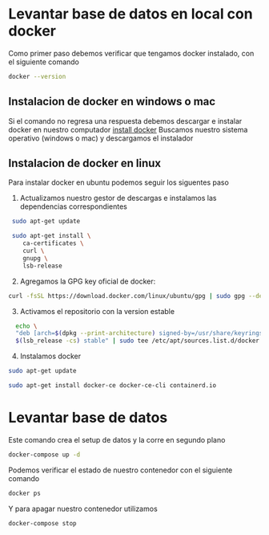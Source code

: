 # Levantar base de datos en local con docker

Como primer paso debemos verificar que tengamos docker instalado, con el siguiente comando
```bash
docker --version
```

## Instalacion de docker en windows o mac
Si el comando no regresa una respuesta debemos descargar e instalar docker en nuestro computador
[install docker](https://www.docker.com/get-started)
Buscamos nuestro sistema operativo (windows o mac) y descargamos el instalador

## Instalacion de docker en linux
Para instalar docker en ubuntu podemos seguir los siguentes paso
1. Actualizamos nuestro gestor de descargas e instalamos las dependencias correspondientes
```bash
 sudo apt-get update

 sudo apt-get install \
    ca-certificates \
    curl \
    gnupg \
    lsb-release
```

2. Agregamos la GPG key oficial de docker:
```bash
curl -fsSL https://download.docker.com/linux/ubuntu/gpg | sudo gpg --dearmor -o /usr/share/keyrings/docker-archive-keyring.gpg
```

3. Activamos el repositorio con la version estable
```bash
  echo \
  "deb [arch=$(dpkg --print-architecture) signed-by=/usr/share/keyrings/docker-archive-keyring.gpg] https://download.docker.com/linux/ubuntu \
  $(lsb_release -cs) stable" | sudo tee /etc/apt/sources.list.d/docker.list > /dev/null
```

4. Instalamos docker
```bash
sudo apt-get update

sudo apt-get install docker-ce docker-ce-cli containerd.io
```

# Levantar base de datos
Este comando crea el setup de datos y la corre en segundo plano 

```bash
docker-compose up -d
```

Podemos verificar el estado de nuestro contenedor con el siguiente comando
```bash
docker ps
```

Y para apagar nuestro contenedor utilizamos
```bas
docker-compose stop
```